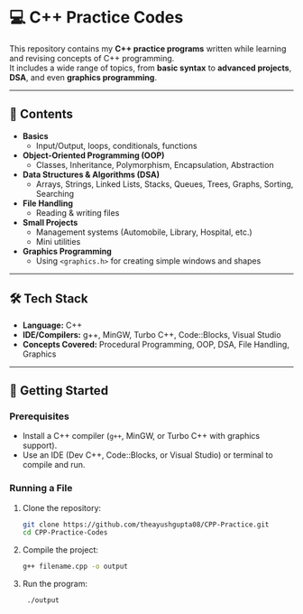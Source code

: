 # 💻 C++ Practice Codes

This repository contains my **C++ practice programs** written while learning and revising concepts of C++ programming.  
It includes a wide range of topics, from **basic syntax** to **advanced projects**, **DSA**, and even **graphics programming**.

---

## 📂 Contents
- **Basics**  
  - Input/Output, loops, conditionals, functions  
- **Object-Oriented Programming (OOP)**  
  - Classes, Inheritance, Polymorphism, Encapsulation, Abstraction  
- **Data Structures & Algorithms (DSA)**  
  - Arrays, Strings, Linked Lists, Stacks, Queues, Trees, Graphs, Sorting, Searching  
- **File Handling**  
  - Reading & writing files  
- **Small Projects**  
  - Management systems (Automobile, Library, Hospital, etc.)  
  - Mini utilities  
- **Graphics Programming**  
  - Using `<graphics.h>` for creating simple windows and shapes  

---

## 🛠️ Tech Stack
- **Language:** C++  
- **IDE/Compilers:** g++, MinGW, Turbo C++, Code::Blocks, Visual Studio  
- **Concepts Covered:** Procedural Programming, OOP, DSA, File Handling, Graphics  

---

## 🚀 Getting Started

### Prerequisites
- Install a C++ compiler (`g++`, MinGW, or Turbo C++ with graphics support).
- Use an IDE (Dev C++, Code::Blocks, or Visual Studio) or terminal to compile and run.

### Running a File
1. Clone the repository:
   ```bash
   git clone https://github.com/theayushgupta08/CPP-Practice.git
   cd CPP-Practice-Codes

2. Compile the project:
    ```bash
    g++ filename.cpp -o output

3. Run the program:
   ```bash
    ./output
